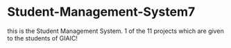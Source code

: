 # Student-Management-System7
this is the Student Management System. 1 of the 11 projects which are given to the students of GIAIC!
